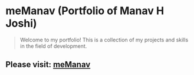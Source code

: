 # meManav (Portfolio of Manav H Joshi)

> Welcome to my portfolio! This is a collection of my projects and skills in the field of  development.

## Please visit: [meManav](https://bit.ly/meManav)
